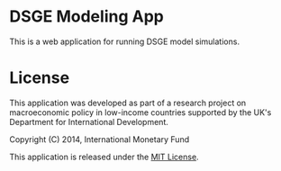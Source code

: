 # DSGE Modeling App

This is a web application for running DSGE model simulations.

# License

This application was developed as part of a research project on macroeconomic policy in low-income countries supported by the UK's Department for International Development.

Copyright (C) 2014, International Monetary Fund

This application is released under the [MIT License](http://opensource.org/licenses/MIT). 